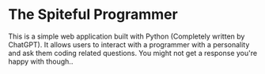 # The Spiteful Programmer

This is a simple web application built with Python (Completely written by ChatGPT). It allows users to interact with a programmer with a personality and ask them coding related questions. You might not get a response you're happy with though..
